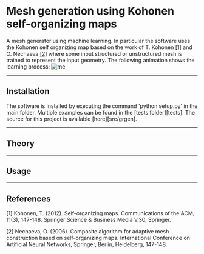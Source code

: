 # Mesh generation using Kohonen self-organizing maps

A mesh generator using machine learning. In particular the software uses the Kohonen self organizing map
based on the work of T. Kohonen [[1]](#1) and O. Nechaeva [[2]](#2) where some input structured or unstructured mesh is trained to represent the input geometry. The following animation shows the learning process:
![me](https://github.com/dzilles/grgen/data/naca.gif)

----

## Installation

The software is installed by executing the command 'python setup.py' in the main folder.
Multiple examples can be found in the [tests folder][tests].
The source for this project is available [here][src/grgen].

----

## Theory

----

## Usage

----

## References
<a id="1">[1]</a> 
Kohonen, T. (2012). 
Self-organizing  maps.
Communications of the ACM, 11(3), 147-148.
Springer Science & Business Media V.30, Springer.


<a id="2">[2]</a> 
Nechaeva, O. (2006). 
Composite algorithm for adaptive mesh construction based on self-organizing maps. 
International Conference on Artificial Neural Networks, Springer, Berlin, Heidelberg, 147-148.
